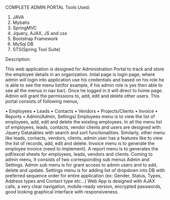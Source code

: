 COMPLETE ADMIN PORTAL
Tools Used:
1.	JAVA
2.	Mybatis
3.	SpringMVC
4.	Jquery, AJAX, JS and css
5.	Bootstrap Framework
6.	MySql DB
7.	STS(Spring Tool Suite)

Description:

This web application is designed for Administration Portal to track and store the employee details in an organization. Intial page is login page, where admin will login into application use his credentials and based on his role he is able to see the menu list(for example, if his admin role is yes then able to see all the menus in nav bar). Once he logged in it will direct to home page. Admin will grant the permissions to, add, edit and delete other users. This portal consists of following menus,

•	Employees
•	Leads
•	Contacts
•	Vendors
•	Projects/Clients
•	Invoice
•	Reports
•	Admin(Admin, Settings)
Employees menu is to view the list of employees, add, edit and delete the existing employees. In all the menu list of employees, leads, contacts, vendor clients and users are designed with Jquery Datatables with search and sort functionalities. Similarly, other menu like leads, contacts, vendors, clients, admin user has a features like to view the list of records, add, edit and delete. 
Invoice menu is to generate the employee invoice (need to implement). A report menu is to generates the pdf/excel sheets for employees, leads, vendors and clients. Coming to admin menu, It consists of two corresponding sub menus Admin and Settings. Admin sub menu is for grant access to admin users and to add, delete and update.  Settings menu is for adding list of dropdown into DB with preferred sequence order for entire application (ex: Gender, Status, Types, Address types and Contact type etc...)
Web App is designed with AJAX calls, a very clear navigation, mobile-ready version, encrypted passwords, good looking graphical interface with responsiveness. 


